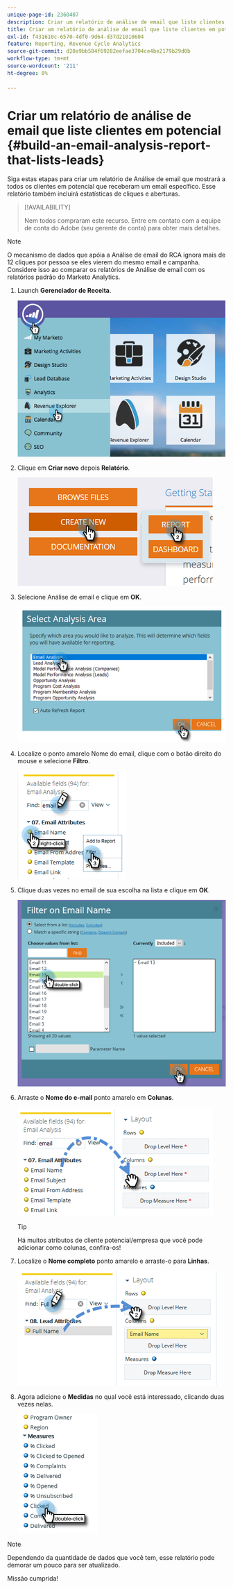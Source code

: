 ```yaml
---
unique-page-id: 2360407
description: Criar um relatório de análise de email que liste clientes potenciais - Documentação do Marketo - Documentação do produto
title: Criar um relatório de análise de email que liste clientes em potencial
exl-id: f431610c-6570-4df0-9d64-d37d21010604
feature: Reporting, Revenue Cycle Analytics
source-git-commit: d20a9bb584f69282eefae3704ce4be2179b29d0b
workflow-type: tm+mt
source-wordcount: '211'
ht-degree: 0%

---
```


# Criar um relatório de análise de email que liste clientes em potencial {#build-an-email-analysis-report-that-lists-leads}

Siga estas etapas para criar um relatório de Análise de email que mostrará a todos os clientes em potencial que receberam um email específico. Esse relatório também incluirá estatísticas de cliques e aberturas.

>[!AVAILABILITY]
>
>Nem todos compraram este recurso. Entre em contato com a equipe de conta do Adobe (seu gerente de conta) para obter mais detalhes.

>[!NOTE]
>
>O mecanismo de dados que apóia a Análise de email do RCA ignora mais de 12 cliques por pessoa se eles vierem do mesmo email e campanha. Considere isso ao comparar os relatórios de Análise de email com os relatórios padrão do Marketo Analytics.

1. Launch **Gerenciador de Receita**.

   ![](assets/report-that-lists-leads-1.png)

1. Clique em **Criar novo** depois **Relatório**.

   ![](assets/report-that-lists-leads-2.png)

1. Selecione Análise de email e clique em **OK**.

   ![](assets/report-that-lists-leads-3.png)

1. Localize o ponto amarelo Nome do email, clique com o botão direito do mouse e selecione **Filtro**.

   ![](assets/report-that-lists-leads-4.png)

1. Clique duas vezes no email de sua escolha na lista e clique em **OK**.

   ![](assets/report-that-lists-leads-5.png)

1. Arraste o **Nome do e-mail** ponto amarelo em **Colunas**.

   ![](assets/report-that-lists-leads-6.png)

   >[!TIP]
   >
   >Há muitos atributos de cliente potencial/empresa que você pode adicionar como colunas, confira-os!

1. Localize o **Nome completo** ponto amarelo e arraste-o para **Linhas**.

   ![](assets/report-that-lists-leads-7.png)

1. Agora adicione o **Medidas** no qual você está interessado, clicando duas vezes nelas.

   ![](assets/report-that-lists-leads-8.png)

>[!NOTE]
>
>Dependendo da quantidade de dados que você tem, esse relatório pode demorar um pouco para ser atualizado.

Missão cumprida!
